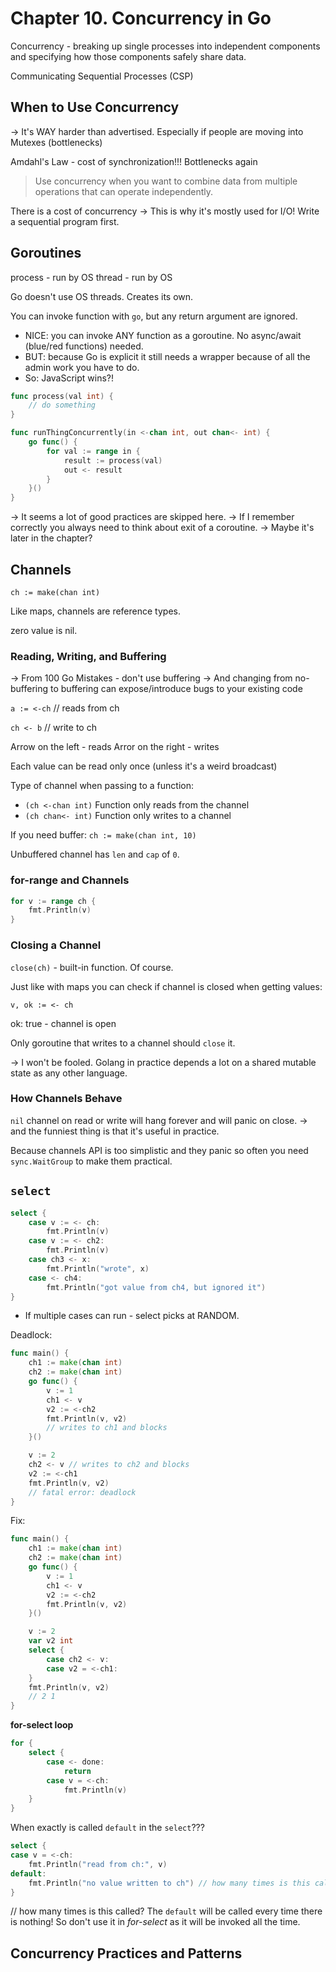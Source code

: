 # Chapter 10. Concurrency in Go

Concurrency - breaking up single processes into independent components and specifying how those components safely share data.

Communicating Sequential Processes (CSP)

## When to Use Concurrency

-> It's WAY harder than advertised. Especially if people are moving into Mutexes (bottlenecks)

Amdahl's Law - cost of synchronization!!! Bottlenecks again

> Use concurrency when you want to combine data from multiple operations that can operate independently.

There is a cost of concurrency -> This is why it's mostly used for I/O!
Write a sequential program first.

## Goroutines

process - run by OS
thread - run by OS

Go doesn't use OS threads. Creates its own.

You can invoke function with `go`, but any return argument are ignored.

* NICE: you can invoke ANY function as a goroutine. No async/await (blue/red functions) needed. 
* BUT: because Go is explicit it still needs a wrapper because of all the admin work you have to do.
* So: JavaScript wins?! 

```go
func process(val int) {
    // do something
}

func runThingConcurrently(in <-chan int, out chan<- int) {
    go func() {
        for val := range in {
            result := process(val)
            out <- result
        }
    }()
}
```

-> It seems a lot of good practices are skipped here.
-> If I remember correctly you always need to think about exit of a coroutine.
-> Maybe it's later in the chapter?

## Channels

`ch := make(chan int)`

Like maps, channels are reference types.

zero value is nil.

### Reading, Writing, and Buffering

-> From 100 Go Mistakes - don't use buffering
-> And changing from no-buffering to buffering can expose/introduce bugs to your existing code

`a := <-ch` // reads from ch

`ch <- b` // write to ch

Arrow on the left - reads
Arror on the right - writes

Each value can be read only once (unless it's a weird broadcast)

Type of channel when passing to a function:
* `(ch <-chan int)` Function only reads from the channel
* `(ch chan<- int)` Function only writes to a channel

If you need buffer:
`ch := make(chan int, 10)`

Unbuffered channel has `len` and `cap` of `0`.

### for-range and Channels

```go
for v := range ch {
    fmt.Println(v)
}
```

### Closing a Channel

`close(ch)` - built-in function. Of course.

Just like with maps you can check if channel is closed when getting values:

`v, ok := <- ch`

ok: true - channel is open

Only goroutine that writes to a channel should `close` it. 

-> I won't be fooled. Golang in practice depends a lot on a shared mutable state as any other language.

### How Channels Behave

`nil` channel on read or write will hang forever and will panic on close. 
-> and the funniest thing is that it's useful in practice.

Because channels API is too simplistic and they panic so often you need `sync.WaitGroup` to make them practical.

## `select`

```go
select {
    case v := <- ch:
        fmt.Println(v)
    case v := <- ch2:
        fmt.Println(v)
    case ch3 <- x:
        fmt.Println("wrote", x)
    case <- ch4:
        fmt.Println("got value from ch4, but ignored it")
}
```

* If multiple cases can run - select picks at RANDOM. 

Deadlock:

```go
func main() {
    ch1 := make(chan int)
    ch2 := make(chan int)
    go func() {
        v := 1
        ch1 <- v
        v2 := <-ch2
        fmt.Println(v, v2)
        // writes to ch1 and blocks
    }()

    v := 2
    ch2 <- v // writes to ch2 and blocks
    v2 := <-ch1
    fmt.Println(v, v2)
    // fatal error: deadlock
}
```

Fix:

```go
func main() {
    ch1 := make(chan int)
    ch2 := make(chan int)
    go func() {
        v := 1
        ch1 <- v
        v2 := <-ch2
        fmt.Println(v, v2)
    }()

    v := 2
    var v2 int
    select {
        case ch2 <- v:
        case v2 = <-ch1:
    }
    fmt.Println(v, v2)
    // 2 1
}
```

**for-select loop**

```go
for {
    select {
        case <- done:
            return
        case v = <-ch:
            fmt.Println(v)
    }
}
```

When exactly is called `default` in the `select`???

```go
select {
case v = <-ch:
    fmt.Println("read from ch:", v)
default:
    fmt.Println("no value written to ch") // how many times is this called?
}
```

// how many times is this called?
The `default` will be called every time there is nothing!
So don't use it in *for-select* as it will be invoked all the time.

## Concurrency Practices and Patterns


